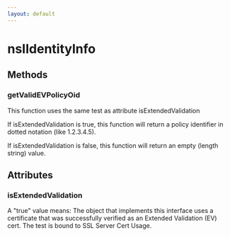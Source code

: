 ```yaml
---
layout: default
---
```


# nsIIdentityInfo #

## Methods ##

### getValidEVPolicyOid ###

This function uses the same test as attribute
  isExtendedValidation

If isExtendedValidation is true, this function will return
a policy identifier in dotted notation (like 1.2.3.4.5).

If isExtendedValidation is false, this function will return
an empty (length string) value.


## Attributes ##

### isExtendedValidation ###

A "true" value means:
  The object that implements this interface uses a certificate that
  was successfully verified as an Extended Validation (EV) cert.
  The test is bound to SSL Server Cert Usage.


